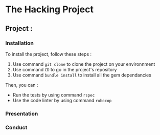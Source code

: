 # The Hacking Project
## Project :

### Installation

To install the project, follow these steps :
1. Use command `git clone` to clone the project on your environnment
2. Use command `CD` to go in the project's repository
3. Use command `bundle install` to install all the gem dependancies

Then, you can :
- Run the tests by using command `rspec`
- Use the code linter by using command `rubocop`

### Presentation

### Conduct

